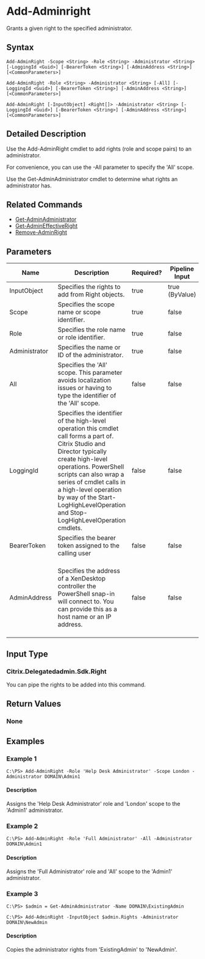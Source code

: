 ﻿
# Add-Adminright
Grants a given right to the specified administrator.
## Syntax
```
Add-AdminRight -Scope <String> -Role <String> -Administrator <String> [-LoggingId <Guid>] [-BearerToken <String>] [-AdminAddress <String>] [<CommonParameters>]

Add-AdminRight -Role <String> -Administrator <String> [-All] [-LoggingId <Guid>] [-BearerToken <String>] [-AdminAddress <String>] [<CommonParameters>]

Add-AdminRight [-InputObject] <Right[]> -Administrator <String> [-LoggingId <Guid>] [-BearerToken <String>] [-AdminAddress <String>] [<CommonParameters>]
```
## Detailed Description
Use the Add-AdminRight cmdlet to add rights (role and scope pairs) to an administrator.

For convenience, you can use the -All parameter to specify the 'All' scope.

Use the Get-AdminAdministrator cmdlet to determine what rights an administrator has.


## Related Commands

* [Get-AdminAdministrator](../Get-AdminAdministrator/)
* [Get-AdminEffectiveRight](../Get-AdminEffectiveRight/)
* [Remove-AdminRight](../Remove-AdminRight/)
## Parameters
| Name   | Description | Required? | Pipeline Input | Default Value |
| --- | --- | --- | --- | --- |
| InputObject | Specifies the rights to add from Right objects. | true | true (ByValue) |  |
| Scope | Specifies the scope name or scope identifier. | true | false |  |
| Role | Specifies the role name or role identifier. | true | false |  |
| Administrator | Specifies the name or ID of the administrator. | true | false |  |
| All | Specifies the 'All' scope. This parameter avoids localization issues or having to type the identifier of the 'All' scope. | false | false |  |
| LoggingId | Specifies the identifier of the high-level operation this cmdlet call forms a part of. Citrix Studio and Director typically create high-level operations. PowerShell scripts can also wrap a series of cmdlet calls in a high-level operation by way of the Start-LogHighLevelOperation and Stop-LogHighLevelOperation cmdlets. | false | false |  |
| BearerToken | Specifies the bearer token assigned to the calling user | false | false |  |
| AdminAddress | Specifies the address of a XenDesktop controller the PowerShell snap-in will connect to. You can provide this as a host name or an IP address. | false | false | Localhost. Once a value is provided by any cmdlet, this value becomes the default. |

## Input Type

### Citrix.Delegatedadmin.Sdk.Right
You can pipe the rights to be added into this command.
## Return Values

### None

## Examples

### Example 1
```
C:\PS> Add-AdminRight -Role 'Help Desk Administrator' -Scope London -Administrator DOMAIN\Admin1
```
#### Description
Assigns the 'Help Desk Administrator' role and 'London' scope to the 'Admin1' administrator.
### Example 2
```
C:\PS> Add-AdminRight -Role 'Full Administrator' -All -Administrator DOMAIN\Admin1
```
#### Description
Assigns the 'Full Administrator' role and 'All' scope to the 'Admin1' administrator.
### Example 3
```
C:\PS> $admin = Get-AdminAdministrator -Name DOMAIN\ExistingAdmin

C:\PS> Add-AdminRight -InputObject $admin.Rights -Administrator DOMAIN\NewAdmin
```
#### Description
Copies the administrator rights from 'ExistingAdmin' to 'NewAdmin'.

